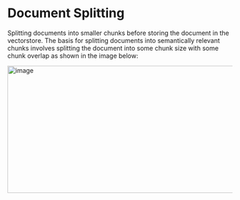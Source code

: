 # Document Splitting

Splitting documents into smaller chunks before storing the document in the vectorstore. The basis for splitting documents into semantically relevant chunks involves splitting the document into some chunk size with some chunk overlap as shown in the image below:

<img width="930" height="285" alt="image" src="https://github.com/user-attachments/assets/d60c3410-6cb0-40a3-aca3-065e0015fbba" />
